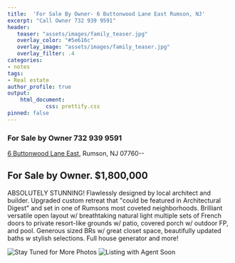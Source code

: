 ```yaml
---
title:  'For Sale By Owner- 6 Buttonwood Lane East Rumson, NJ'
excerpt: "Call Owner 732 939 9591"
header:
   teaser: "assets/images/family_teaser.jpg"
   overlay_color: "#5e616c"
   overlay_image: "assets/images/family_teaser.jpg"
   overlay_filter: .4
categories:
- notes
tags:
- Real estate
author_profile: true
output:
    html_document:
            css: prettify.css
pinned: false
---
```


### For Sale by Owner  732 939 9591
[6 Buttonwood Lane East](https://www.google.com/maps/place/6+Buttonwood+Ln+E,+Rumson,+NJ+07760/@40.3479901,-74.0255504,17z/4d-74.0233564), Rumson, NJ 07760--

## For Sale by Owner.  $1,800,000

ABSOLUTELY STUNNING! Flawlessly designed by local architect and builder.  Upgraded custom retreat that "could be featured in Architectural Digest" and set in one of Rumsons most coveted neighborhoods. Brilliant  versatile open layout w/ breathtaking natural light  multiple sets of French doors to private resort-like grounds w/ patio, covered porch w/ outdoor FP, and pool. Generous sized BRs w/ great closet space, beautifully updated baths w stylish selections. Full house generator and more!

![Stay Tuned for More Photos](/assets/images/poolView.png)
![Listing with Agent Soon](/assets/images/housFront.png)
